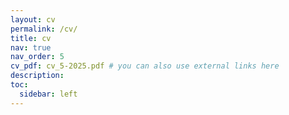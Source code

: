 ```yaml
---
layout: cv
permalink: /cv/
title: cv
nav: true
nav_order: 5
cv_pdf: cv_5-2025.pdf # you can also use external links here
description:
toc:
  sidebar: left
---
```

